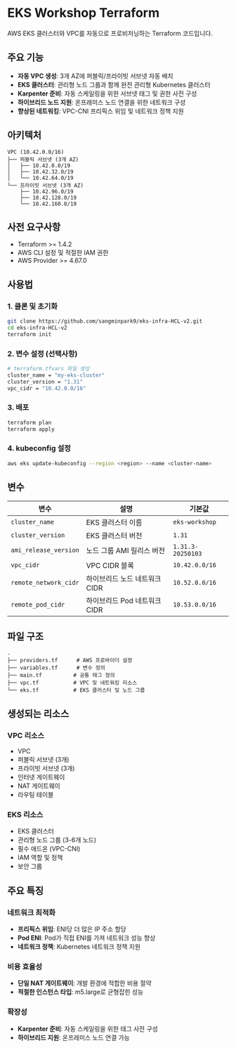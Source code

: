 # EKS Workshop Terraform

AWS EKS 클러스터와 VPC를 자동으로 프로비저닝하는 Terraform 코드입니다.

## 주요 기능

- **자동 VPC 생성**: 3개 AZ에 퍼블릭/프라이빗 서브넷 자동 배치
- **EKS 클러스터**: 관리형 노드 그룹과 함께 완전 관리형 Kubernetes 클러스터
- **Karpenter 준비**: 자동 스케일링을 위한 서브넷 태그 및 권한 사전 구성
- **하이브리드 노드 지원**: 온프레미스 노드 연결을 위한 네트워크 구성
- **향상된 네트워킹**: VPC-CNI 프리픽스 위임 및 네트워크 정책 지원

## 아키텍처

```
VPC (10.42.0.0/16)
├── 퍼블릭 서브넷 (3개 AZ)
│   ├── 10.42.0.0/19
│   ├── 10.42.32.0/19
│   └── 10.42.64.0/19
└── 프라이빗 서브넷 (3개 AZ)
    ├── 10.42.96.0/19
    ├── 10.42.128.0/19
    └── 10.42.160.0/19
```

## 사전 요구사항

- Terraform >= 1.4.2
- AWS CLI 설정 및 적절한 IAM 권한
- AWS Provider >= 4.67.0

## 사용법

### 1. 클론 및 초기화

```bash
git clone https://github.com/sangminpark9/eks-infra-HCL-v2.git
cd eks-infra-HCL-v2
terraform init
```

### 2. 변수 설정 (선택사항)

```bash
# terraform.tfvars 파일 생성
cluster_name = "my-eks-cluster"
cluster_version = "1.31"
vpc_cidr = "10.42.0.0/16"
```

### 3. 배포

```bash
terraform plan
terraform apply
```

### 4. kubeconfig 설정

```bash
aws eks update-kubeconfig --region <region> --name <cluster-name>
```

## 변수

| 변수 | 설명 | 기본값 |
|------|------|--------|
| `cluster_name` | EKS 클러스터 이름 | `eks-workshop` |
| `cluster_version` | EKS 클러스터 버전 | `1.31` |
| `ami_release_version` | 노드 그룹 AMI 릴리스 버전 | `1.31.3-20250103` |
| `vpc_cidr` | VPC CIDR 블록 | `10.42.0.0/16` |
| `remote_network_cidr` | 하이브리드 노드 네트워크 CIDR | `10.52.0.0/16` |
| `remote_pod_cidr` | 하이브리드 Pod 네트워크 CIDR | `10.53.0.0/16` |

## 파일 구조

```
.
├── providers.tf      # AWS 프로바이더 설정
├── variables.tf      # 변수 정의
├── main.tf          # 공통 태그 정의
├── vpc.tf           # VPC 및 네트워킹 리소스
└── eks.tf           # EKS 클러스터 및 노드 그룹
```

## 생성되는 리소스

### VPC 리소스
- VPC
- 퍼블릭 서브넷 (3개)
- 프라이빗 서브넷 (3개)
- 인터넷 게이트웨이
- NAT 게이트웨이
- 라우팅 테이블

### EKS 리소스
- EKS 클러스터
- 관리형 노드 그룹 (3-6개 노드)
- 필수 애드온 (VPC-CNI)
- IAM 역할 및 정책
- 보안 그룹

## 주요 특징

### 네트워크 최적화
- **프리픽스 위임**: ENI당 더 많은 IP 주소 할당
- **Pod ENI**: Pod가 직접 ENI를 가져 네트워크 성능 향상
- **네트워크 정책**: Kubernetes 네트워크 정책 지원

### 비용 효율성
- **단일 NAT 게이트웨이**: 개발 환경에 적합한 비용 절약
- **적절한 인스턴스 타입**: m5.large로 균형잡힌 성능

### 확장성
- **Karpenter 준비**: 자동 스케일링을 위한 태그 사전 구성
- **하이브리드 지원**: 온프레미스 노드 연결 가능
